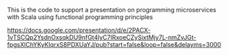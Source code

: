 This is the code to support a presentation on programming microservices with Scala using functional programming principles

https://docs.google.com/presentation/d/e/2PACX-1vTSCQp2YsdnOxsqkDU9nfGt4lyC7lRxoeCZySixtMjy7L-nmZvJGt-fpgsXlChYKyKIqrxS8PDXUaYJ/pub?start=false&loop=false&delayms=3000
